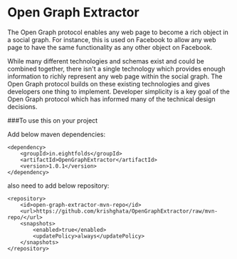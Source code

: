 # Open Graph Extractor

The Open Graph protocol enables any web page to become a rich object in a social graph. For instance, this is used on Facebook to allow any web page to have the same functionality as any other object on Facebook.

While many different technologies and schemas exist and could be combined together, there isn't a single technology which provides enough information to richly represent any web page within the social graph. The Open Graph protocol builds on these existing technologies and gives developers one thing to implement. Developer simplicity is a key goal of the Open Graph protocol which has informed many of the technical design decisions.


###To use this on your project

Add below maven dependencies:
```
<dependency>
    <groupId>in.eightfolds</groupId>
    <artifactId>OpenGraphExtractor</artifactId>
    <version>1.0.1</version>
</dependency>
```

also need to add below repository: 
```
<repository>
    <id>open-graph-extractor-mvn-repo</id>
    <url>https://github.com/krishghata/OpenGraphExtractor/raw/mvn-repo/</url>
    <snapshots>
        <enabled>true</enabled>
        <updatePolicy>always</updatePolicy>
    </snapshots>
</repository>
```
